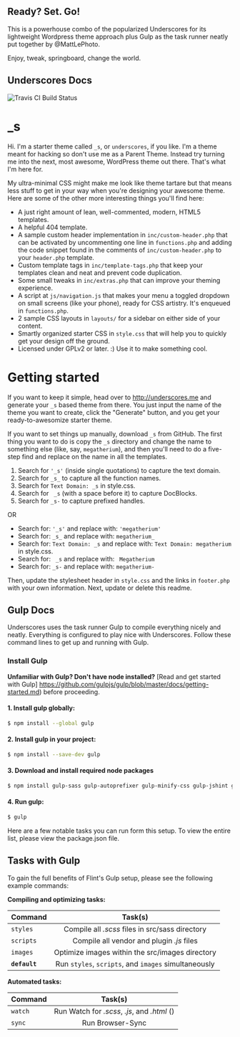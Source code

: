 Ready? Set. Go!
---------------

This is a powerhouse combo of the popularized Underscores for its lightweight Wordpress theme approach plus Gulp as the task runner neatly put together by @MattLePhoto.

Enjoy, tweak, springboard, change the world. 

Underscores Docs
---------------

![Travis CI Build Status](https://travis-ci.org/Automattic/_s.svg?branch=master)

_s
===

Hi. I'm a starter theme called `_s`, or `underscores`, if you like. I'm a theme meant for hacking so don't use me as a Parent Theme. Instead try turning me into the next, most awesome, WordPress theme out there. That's what I'm here for.

My ultra-minimal CSS might make me look like theme tartare but that means less stuff to get in your way when you're designing your awesome theme. Here are some of the other more interesting things you'll find here:

* A just right amount of lean, well-commented, modern, HTML5 templates.
* A helpful 404 template.
* A sample custom header implementation in `inc/custom-header.php` that can be activated by uncommenting one line in `functions.php` and adding the code snippet found in the comments of `inc/custom-header.php` to your `header.php` template.
* Custom template tags in `inc/template-tags.php` that keep your templates clean and neat and prevent code duplication.
* Some small tweaks in `inc/extras.php` that can improve your theming experience.
* A script at `js/navigation.js` that makes your menu a toggled dropdown on small screens (like your phone), ready for CSS artistry. It's enqueued in `functions.php`.
* 2 sample CSS layouts in `layouts/` for a sidebar on either side of your content.
* Smartly organized starter CSS in `style.css` that will help you to quickly get your design off the ground.
* Licensed under GPLv2 or later. :) Use it to make something cool.

Getting started
===

If you want to keep it simple, head over to http://underscores.me and generate your `_s` based theme from there. You just input the name of the theme you want to create, click the "Generate" button, and you get your ready-to-awesomize starter theme.

If you want to set things up manually, download `_s` from GitHub. The first thing you want to do is copy the `_s` directory and change the name to something else (like, say, `megatherium`), and then you'll need to do a five-step find and replace on the name in all the templates.

1. Search for `'_s'` (inside single quotations) to capture the text domain.
2. Search for `_s_` to capture all the function names.
3. Search for `Text Domain: _s` in style.css.
4. Search for <code>&nbsp;_s</code> (with a space before it) to capture DocBlocks.
5. Search for `_s-` to capture prefixed handles.

OR

* Search for: `'_s'` and replace with: `'megatherium'`
* Search for: `_s_` and replace with: `megatherium_`
* Search for: `Text Domain: _s` and replace with: `Text Domain: megatherium` in style.css.
* Search for: <code>&nbsp;_s</code> and replace with: <code>&nbsp;Megatherium</code>
* Search for: `_s-` and replace with: `megatherium-`

Then, update the stylesheet header in `style.css` and the links in `footer.php` with your own information. Next, update or delete this readme.


Gulp Docs
---------------
Underscores uses the task runner Gulp to compile everything nicely and neatly. Everything is configured to play nice with Underscores. Follow these command lines to get up and running with Gulp. 

### Install Gulp

**Unfamiliar with Gulp? Don't have node installed?** [Read and get started with Gulp] https://github.com/gulpjs/gulp/blob/master/docs/getting-started.md) before proceeding.

#### 1. Install gulp globally:

```sh
$ npm install --global gulp
```

#### 2. Install gulp in your project:

```sh
$ npm install --save-dev gulp
```

#### 3. Download and install required node packages 

```sh
$ npm install gulp-sass gulp-autoprefixer gulp-minify-css gulp-jshint gulp-concat gulp-uglify gulp-imagemin gulp-notify gulp-rename gulp-livereload gulp-cache del --save-dev
```

#### 4. Run gulp:

```sh
$ gulp
```

Here are a few notable tasks you can run form this setup. To view the entire list, please view the package.json file. 

Tasks with Gulp
-

To gain the full benefits of Flint's Gulp setup, please see the following example commands: 

**Compiling and optimizing tasks:**

| Command   |      Task(s)      |
|----------|:-------------:|
| `styles` | Compile all *.scss* files in src/sass directory |
| `scripts` |    Compile all vendor and plugin *.js* files   |
| `images` |    Optimize images within the src/images directory   |
| **`default`** |    Run `styles`, `scripts`, and `images` simultaneously   |

**Automated tasks:**

| Command   |      Task(s)      |
|----------|:-------------:|
| `watch` |  Run Watch for *.scss*, *.js*, and *.html* () |
| `sync` |    Run Browser-Sync    |
